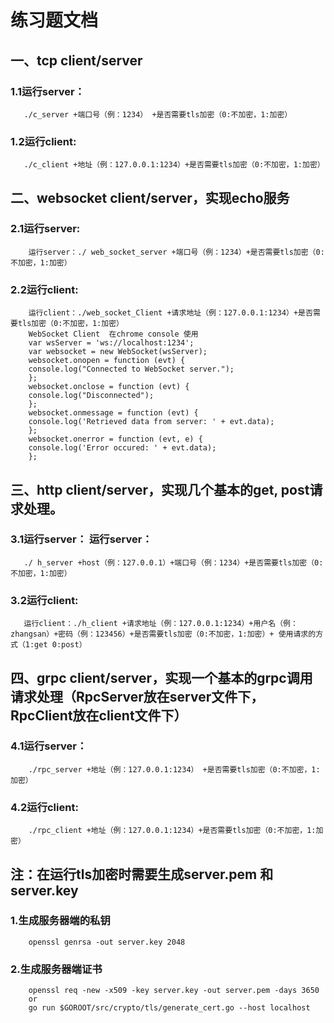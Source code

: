 # 练习题文档

## 一、tcp client/server
   ### 1.1运行server：
       ./c_server +端口号（例：1234） +是否需要tls加密（0:不加密，1:加密）
   ### 1.2运行client: 
       ./c_client +地址（例：127.0.0.1:1234）+是否需要tls加密（0:不加密，1:加密）

## 二、websocket client/server，实现echo服务
### 2.1运行server:
        运行server：./ web_socket_server +端口号（例：1234）+是否需要tls加密（0:不加密，1:加密）
### 2.2运行client:
        运行client：./web_socket_Client +请求地址（例：127.0.0.1:1234）+是否需要tls加密（0:不加密，1:加密）
        WebSocket Client  在chrome console 使用
        var wsServer = 'ws://localhost:1234';
        var websocket = new WebSocket(wsServer);
        websocket.onopen = function (evt) {
        console.log("Connected to WebSocket server.");
        };
        websocket.onclose = function (evt) {
        console.log("Disconnected");
        };
        websocket.onmessage = function (evt) {
        console.log('Retrieved data from server: ' + evt.data);
        };
        websocket.onerror = function (evt, e) {
        console.log('Error occured: ' + evt.data);
        };

## 三、http client/server，实现几个基本的get, post请求处理。
### 3.1运行server： 运行server：
       ./ h_server +host（例：127.0.0.1）+端口号（例：1234）+是否需要tls加密（0:不加密，1:加密）
### 3.2运行client:
       运行client：./h_client +请求地址（例：127.0.0.1:1234）+用户名（例：zhangsan）+密码（例：123456）+是否需要tls加密（0:不加密，1:加密）+ 使用请求的方式（1:get 0:post）

## 四、grpc client/server，实现一个基本的grpc调用请求处理（RpcServer放在server文件下，RpcClient放在client文件下）

### 4.1运行server：
        ./rpc_server +地址（例：127.0.0.1:1234） +是否需要tls加密（0:不加密，1:加密）
### 4.2运行client: 
        ./rpc_client +地址（例：127.0.0.1:1234）+是否需要tls加密（0:不加密，1:加密）

## 注：在运行tls加密时需要生成server.pem 和 server.key
### 1.生成服务器端的私钥
        openssl genrsa -out server.key 2048
### 2.生成服务器端证书
        openssl req -new -x509 -key server.key -out server.pem -days 3650
        or
        go run $GOROOT/src/crypto/tls/generate_cert.go --host localhost
